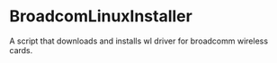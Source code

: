 # BroadcomLinuxInstaller
A script that downloads and installs wl driver for broadcomm wireless cards.

